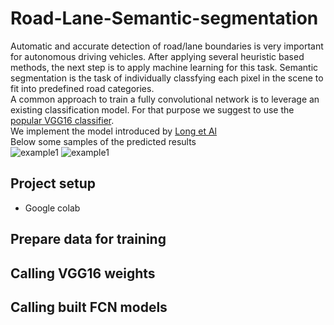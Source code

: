 # Road-Lane-Semantic-segmentation
Automatic and accurate detection of road/lane boundaries is very important for autonomous driving vehicles. After applying several heuristic based methods, the next step is to apply machine learning for this task. Semantic segmentation is the task of individually classfying each pixel in the scene to fit into predefined road categories.  
A common approach to train a fully convolutional network is to leverage an existing classification model. For that purpose we suggest to use the [popular VGG16 classifier](https://neurohive.io/en/popular-networks/vgg16/).  
We implement the model introduced by [Long et Al](https://arxiv.org/pdf/1605.06211.pdf)  
Below some samples of the predicted results  
![example1](https://github.com/mmarouen/Road-Lane-Semantic-segmentation/tree/master/images/predict1.png)
![example1](https://github.com/mmarouen/Road-Lane-Semantic-segmentation/tree/master/images/predict2.png)
## Project setup
* Google colab 
## Prepare data for training
## Calling VGG16 weights
## Calling built FCN models
